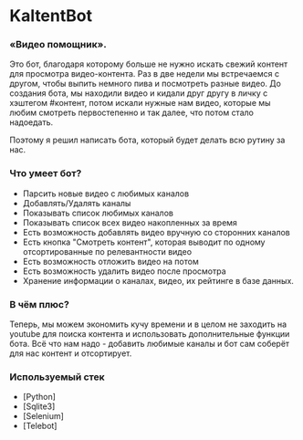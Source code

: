 # KaltentBot

### «Видео помощник».
Это бот, благодаря которому больше не нужно искать свежий контент для просмотра видео-контента.
Раз  в две недели мы встречаемся с другом, чтобы выпить немного пива и посмотреть разные видео.
До создания бота, мы находили видео и кидали друг другу в личку с хэштегом #контент, потом искали нужные нам видео, которые мы любим смотреть первостепенно и так далее, что потом стало надоедать.

Поэтому я решил написать бота, который будет делать всю рутину за нас.

### Что умеет бот?
- Парсить новые видео с любимых каналов
- Добавлять/Удалять каналы
- Показывать список любимых каналов
- Показывать список всех видео накопленных за время
- Есть возможность добавлять видео вручную со сторонних каналов
- Есть кнопка "Смотреть контент", которая выводит по одному отсортированные по релевантности видео
- Есть возможность отложить видео на потом
- Есть возможность удалить видео после просмотра
- Хранение информации о каналах, видео, их рейтинге в базе данных.

### В чём плюс?
Теперь, мы можем экономить кучу времени и в целом не заходить на youtube для поиска контента и использовать дополнительные функции бота.
Всё что нам надо - добавить любимые каналы и бот сам соберёт для нас контент и отсортирует.

### Используемый стек
* [Python]
* [Sqlite3]
* [Selenium]
* [Telebot]
